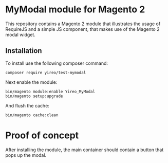 # MyModal module for Magento 2
This repository contains a Magento 2 module that illustrates the usage
of RequireJS and a simple JS component, that makes use of the Magento 2
modal widget.

## Installation
To install use the following composer command:

    composer require yireo/test-mymodal

Next enable the module:

    bin/magento module:enable Yireo_MyModal
    bin/magento setup:upgrade

And flush the cache:

    bin/magento cache:clean

# Proof of concept
After installing the module, the main container should contain a button that pops up the modal.
